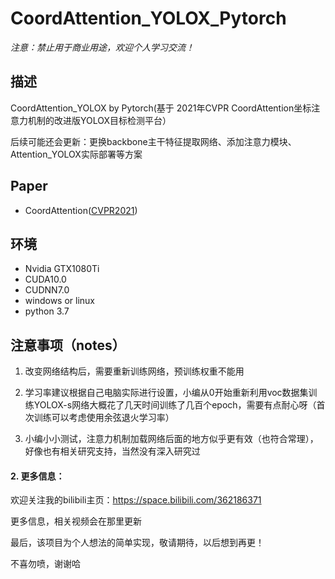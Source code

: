 # CoordAttention_YOLOX_Pytorch


*注意：禁止用于商业用途，欢迎个人学习交流！*


## 描述

CoordAttention_YOLOX by Pytorch(基于 2021年CVPR CoordAttention坐标注意力机制的改进版YOLOX目标检测平台）

后续可能还会更新：更换backbone主干特征提取网络、添加注意力模块、Attention_YOLOX实际部署等方案



## Paper

* CoordAttention([CVPR2021](https://arxiv.org/abs/2103.02907))



## 环境

* Nvidia GTX1080Ti
* CUDA10.0
* CUDNN7.0
* windows or linux
* python 3.7


## 注意事项（notes）


1. 改变网络结构后，需要重新训练网络，预训练权重不能用

2. 学习率建议根据自己电脑实际进行设置，小编从0开始重新利用voc数据集训练YOLOX-s网络大概花了几天时间训练了几百个epoch，需要有点耐心呀（首次训练可以考虑使用余弦退火学习率）

3. 小编小小测试，注意力机制加载网络后面的地方似乎更有效（也符合常理），好像也有相关研究支持，当然没有深入研究过




#### 2. 更多信息：

欢迎关注我的bilibili主页：https://space.bilibili.com/362186371

更多信息，相关视频会在那里更新

最后，该项目为个人想法的简单实现，敬请期待，以后想到再更！

不喜勿喷，谢谢哈
